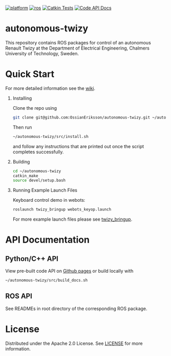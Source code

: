 [![platform](https://img.shields.io/badge/platform-ubuntu%2020.04-blue)](https://releases.ubuntu.com/20.04/)
[![ros](https://img.shields.io/badge/ROS-noetic-blue)](http://wiki.ros.org/noetic)
[![Catkin Tests](https://github.com/OssianEriksson/autonomous-twizy/actions/workflows/catkin_tests.yaml/badge.svg)](https://github.com/OssianEriksson/autonomous-twizy/actions/workflows/catkin_tests.yaml)
[![Code API Docs](https://github.com/OssianEriksson/autonomous-twizy/actions/workflows/code_api_docs.yaml/badge.svg)](https://github.com/OssianEriksson/autonomous-twizy/actions/workflows/code_api_docs.yaml)

# autonomous-twizy

This repository contains ROS packages for control of an autonomous Renault Twizy at the Department of Electrical Engineering, Chalmers University of Technology, Sweden.

# Quick Start

For more detailed information see the [wiki](https://github.com/OssianEriksson/autonomous-twizy/wiki/Getting-Started).

1. Installing

   Clone the repo using
   ```sh
   git clone git@github.com:OssianEriksson/autonomous-twizy.git ~/autonomous-twizy/src
   ```
   Then run
   ```sh
   ~/autonomous-twizy/src/install.sh
   ```
   and follow any instructions that are printed out once the script completes successfully.

2. Building

   ```sh
   cd ~/autonomous-twizy
   catkin_make
   source devel/setup.bash
   ```

3. Running Example Launch Files
   
   Keyboard control demo in webots:
   ```sh
   roslaunch twizy_bringup webots_keyop.launch
   ```
   
   For more example launch files please see [twizy_bringup](twizy_bringup).

# API Documentation

## Python/C++ API

View pre-built code API on [Github pages](https://ossianeriksson.github.io/autonomous-twizy/) or build locally with
```sh
~/autonomous-twizy/src/build_docs.sh
```

## ROS API

See READMEs in root directory of the corresponding ROS package.

# License

Distributed under the Apache 2.0 License. See [LICENSE](LICENSE) for more information.
